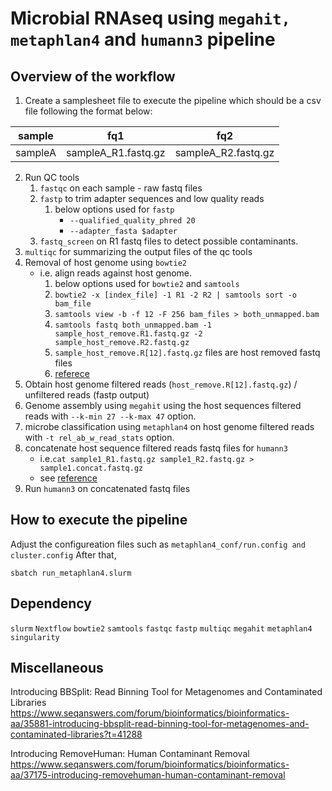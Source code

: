 # Microbial RNAseq using `megahit, metaphlan4` and `humann3` pipeline

## Overview of the workflow

1. Create a samplesheet file to execute the pipeline which should be a csv file following the format below:

| sample  | fq1                 | fq2                 |
| ------- | ------------------- | ------------------- |
| sampleA | sampleA_R1.fastq.gz | sampleA_R2.fastq.gz |

2. Run QC tools
   1. `fastqc` on each sample - raw fastq files 
   2. `fastp` to trim adapter sequences and low quality reads
      1. below options used for `fastp`
         - `--qualified_quality_phred 20`
         - `--adapter_fasta $adapter`
   3. `fastq_screen` on R1 fastq files to detect possible contaminants.   
3. `multiqc` for summarizing the output files of the qc tools
4. Removal of host genome using `bowtie2` 
   - i.e. align reads against host genome.
     1. below options used for `bowtie2` and `samtools`
     2. `bowtie2 -x [index_file] -1 R1 -2 R2 | samtools sort -o bam_file`
     3. `samtools view -b -f 12 -F 256 bam_files > both_unmapped.bam`
     4. `samtools fastq both_unmapped.bam -1 sample_host_remove.R1.fastq.gz -2 sample_host_remove.R2.fastq.gz`
     5. `sample_host_remove.R[12].fastq.gz` files are host removed fastq files
     6. [referece](https://www.metagenomics.wiki/tools/short-read/remove-host-sequences) 
5. Obtain host genome filtered reads (`host_remove.R[12].fastq.gz`) / unfiltered reads (fastp output)
6. Genome assembly using `megahit` using the host sequences filtered reads with `--k-min 27 --k-max 47` option.
7. microbe classification using `metaphlan4` on host genome filtered reads with `-t rel_ab_w_read_stats` option.
8. concatenate host sequence filtered reads fastq files for `humann3` 
   - i.e.`cat sample1_R1.fastq.gz sample1_R2.fastq.gz > sample1.concat.fastq.gz`
   - see [reference](https://forum.biobakery.org/t/humann3-paired-end-reads/862)
9. Run `humann3` on concatenated fastq files


## How to execute the pipeline
Adjust the configureation files such as `metaphlan4_conf/run.config and cluster.config` After that, 
```
sbatch run_metaphlan4.slurm
```

## Dependency

`slurm` `Nextflow` `bowtie2` `samtools` `fastqc` `fastp` `multiqc` `megahit` `metaphlan4` `singularity`

## Miscellaneous

Introducing BBSplit: Read Binning Tool for Metagenomes and Contaminated Libraries 
https://www.seqanswers.com/forum/bioinformatics/bioinformatics-aa/35881-introducing-bbsplit-read-binning-tool-for-metagenomes-and-contaminated-libraries?t=41288

Introducing RemoveHuman: Human Contaminant Removal 
https://www.seqanswers.com/forum/bioinformatics/bioinformatics-aa/37175-introducing-removehuman-human-contaminant-removal
